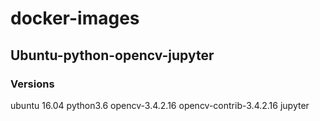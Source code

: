 # docker-images

## Ubuntu-python-opencv-jupyter

### Versions

  ubuntu 16.04
  python3.6
  opencv-3.4.2.16
  opencv-contrib-3.4.2.16
  jupyter
